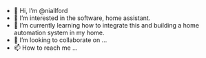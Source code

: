 - 👋 Hi, I’m @niallford
- 👀 I’m interested in the software, home assistant.
- 🌱 I’m currently learning how to integrate this and building a home automation system in my home.
- 💞️ I’m looking to collaborate on ...
- 📫 How to reach me ...

<!---
niallford/niallford is a ✨ special ✨ repository because its `README.md` (this file) appears on your GitHub profile.
You can click the Preview link to take a look at your changes.
--->

